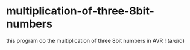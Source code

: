 # multiplication-of-three-8bit-numbers
this program do the multiplication of three 8bit numbers  in AVR ! (a*rd*rd)
